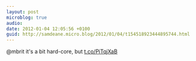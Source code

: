 ```yaml
---
layout: post
microblog: true
audio: 
date: 2012-01-04 12:05:56 +0100
guid: http://samdeane.micro.blog/2012/01/04/t154518923444895744.html
---
```

@mbrit it's a bit hard-core, but [t.co/PiTqjXaB](http://t.co/PiTqjXaB?)
